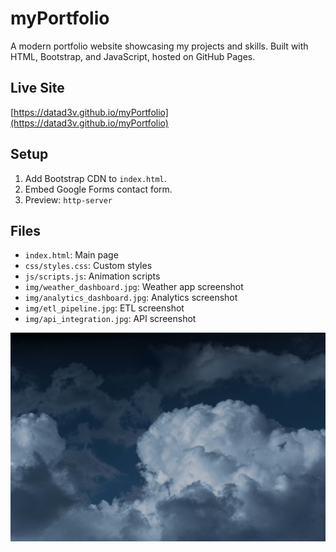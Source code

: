 # myPortfolio

A modern portfolio website showcasing my projects and skills. Built with HTML, Bootstrap, and JavaScript, hosted on GitHub Pages.

## Live Site
[https://datad3v.github.io/myPortfolio](https://datad3v.github.io/myPortfolio)

## Setup
1. Add Bootstrap CDN to `index.html`.
2. Embed Google Forms contact form.
3. Preview: `http-server`

## Files
- `index.html`: Main page
- `css/styles.css`: Custom styles
- `js/scripts.js`: Animation scripts
- `img/weather_dashboard.jpg`: Weather app screenshot
- `img/analytics_dashboard.jpg`: Analytics screenshot
- `img/etl_pipeline.jpg`: ETL screenshot
- `img/api_integration.jpg`: API screenshot

![Portfolio Screenshot](img/weather_dashboard.jpg)